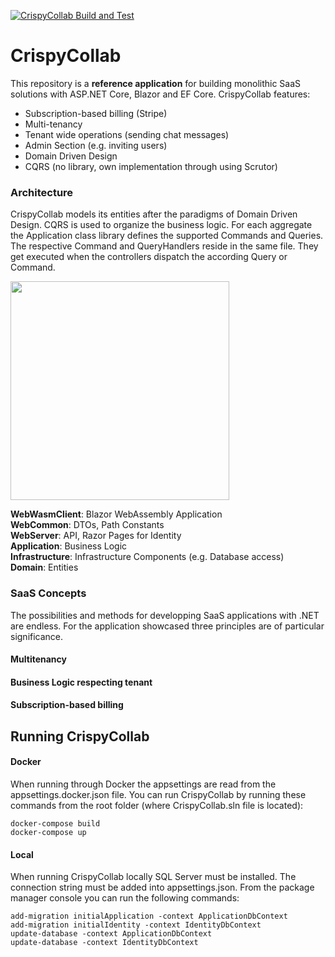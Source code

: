 
[![CrispyCollab Build and Test](https://github.com/DavidEggenberger/CrispyCollab/actions/workflows/build.yml/badge.svg)](https://github.com/DavidEggenberger/CrispyCollab/actions/workflows/build.yml)

# CrispyCollab

This repository is a **reference application** for building monolithic SaaS solutions with ASP.NET Core, Blazor and EF Core. CrispyCollab features:

- Subscription-based billing (Stripe)
- Multi-tenancy
- Tenant wide operations (sending chat messages)
- Admin Section (e.g. inviting users)
- Domain Driven Design
- CQRS (no library, own implementation through using Scrutor)

### Architecture

CrispyCollab models its entities after the paradigms of Domain Driven Design. CQRS is used to organize the business logic. For each aggregate the Application class library defines the supported Commands and Queries. The respective Command and QueryHandlers reside in the same file. They get executed when the controllers dispatch the according Query or Command.

<img src="https://raw.githubusercontent.com/DavidEggenberger/CrispyCollab/main/Img/ProjectDependencies.png" height=350/>

**WebWasmClient**: Blazor WebAssembly Application \
**WebCommon**: DTOs, Path Constants \
**WebServer**: API, Razor Pages for Identity \
**Application**: Business Logic \
**Infrastructure**: Infrastructure Components (e.g. Database access) \
**Domain**: Entities 

### SaaS Concepts

The possibilities and methods for developping SaaS applications with .NET are endless. For the application showcased three principles are of particular significance.

#### Multitenancy


#### Business Logic respecting tenant


#### Subscription-based billing


## Running CrispyCollab
#### Docker
When running through Docker the appsettings are read from the appsettings.docker.json file. You can run CrispyCollab by running these commands from the root folder (where CrispyCollab.sln file is located):
```
docker-compose build
docker-compose up
```

#### Local
When running CrispyCollab locally SQL Server must be installed. The connection string must be added into appsettings.json. From the package manager console you can run the following commands:
```
add-migration initialApplication -context ApplicationDbContext
add-migration initialIdentity -context IdentityDbContext
update-database -context ApplicationDbContext
update-database -context IdentityDbContext
```
